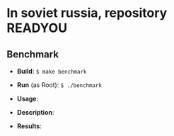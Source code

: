 
# In soviet russia, repository READYOU

## Benchmark

 - **Build**:
  `$ make benchmark`
    
  - **Run** (as Root):
  `$ ./benchmark`

  - **Usage**:

 - **Description**: 
              
  - **Results**:
